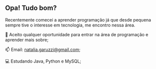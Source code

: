 ## Opa! Tudo bom?

Recentemente comecei a aprender programação já que desde pequena sempre tive o interesse em tecnologia, me encontro nessa área. 

📍 Aceito qualquer oportunidade para entrar na área de programação e aprender mais sobre; 

📫 Email: natalia.garuzzi@gmail.com; 
  
💻 Estudando Java, Python e MySQL; 

<!--

-->

